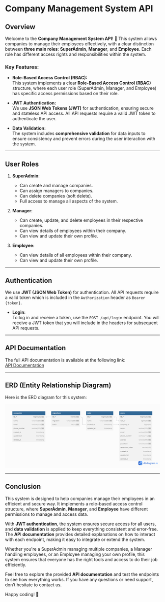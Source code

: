 # Company Management System API

## Overview

Welcome to the **Company Management System API**! 🚀 This system allows companies to manage their employees effectively, with a clear distinction between **three main roles**: **SuperAdmin**, **Manager**, and **Employee**. Each role has different access rights and responsibilities within the system.

### Key Features:

-   **Role-Based Access Control (RBAC):**  
    This system implements a clear **Role-Based Access Control (RBAC)** structure, where each user role (SuperAdmin, Manager, and Employee) has specific access permissions based on their role.
-   **JWT Authentication:**  
    We use **JSON Web Tokens (JWT)** for authentication, ensuring secure and stateless API access. All API requests require a valid JWT token to authenticate the user.

-   **Data Validation:**  
    The system includes **comprehensive validation** for data inputs to ensure consistency and prevent errors during the user interaction with the system.

---

## **User Roles**

1. **SuperAdmin**:

    - Can create and manage companies.
    - Can assign managers to companies.
    - Can delete companies (soft delete).
    - Full access to manage all aspects of the system.

2. **Manager**:

    - Can create, update, and delete employees in their respective companies.
    - Can view details of employees within their company.
    - Can view and update their own profile.

3. **Employee**:
    - Can view details of all employees within their company.
    - Can view and update their own profile.

---

## **Authentication**

We use **JWT (JSON Web Token)** for authentication. All API requests require a valid token which is included in the `Authorization` header as `Bearer {token}`.

-   **Login:**  
    To log in and receive a token, use the `POST /api/login` endpoint. You will receive a JWT token that you will include in the headers for subsequent API requests.

---

## **API Documentation**

The full API documentation is available at the following link:  
[API Documentation](https://documenter.getpostman.com/view/27624439/2sAYBaAA9j)

---

## **ERD (Entity Relationship Diagram)**

Here is the ERD diagram for this system:

![ERD Diagram](ERD.png)

---

## **Conclusion**

This system is designed to help companies manage their employees in an efficient and secure way. It implements a role-based access control structure, where **SuperAdmin**, **Manager**, and **Employee** have different permissions to manage and access data.

With **JWT authentication**, the system ensures secure access for all users, and **data validation** is applied to keep everything consistent and error-free. The **API documentation** provides detailed explanations on how to interact with each endpoint, making it easy to integrate or extend the system.

Whether you're a SuperAdmin managing multiple companies, a Manager handling employees, or an Employee managing your own profile, this system ensures that everyone has the right tools and access to do their job efficiently.

Feel free to explore the provided **API documentation** and test the endpoints to see how everything works. If you have any questions or need support, don’t hesitate to contact us.

Happy coding! 🎉
